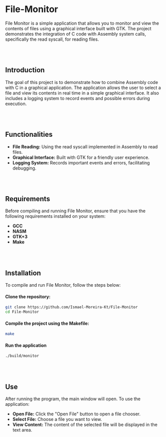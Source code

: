 # File-Monitor
File Monitor is a simple application that allows you to monitor and view the contents of files using a graphical interface built with GTK. The project demonstrates the integration of C code with Assembly system calls, specifically the read syscall, for reading files.

<br><br>

## Introduction
The goal of this project is to demonstrate how to combine Assembly code with C in a graphical application. The application allows the user to select a file and view its contents in real time in a simple graphical interface. It also includes a logging system to record events and possible errors during execution.

<br><br>

## Functionalities
- **File Reading:** Using the read syscall implemented in Assembly to read files.
- **Graphical Interface:** Built with GTK for a friendly user experience.
- **Logging System:** Records important events and errors, facilitating debugging.

<br><br>

## Requirements
Before compiling and running File Monitor, ensure that you have the following requirements installed on your system:

- **GCC**
- **NASM**
- **GTK+3**
- **Make**

<br><br>

## Installation
To compile and run File Monitor, follow the steps below:

#### Clone the repository:
```bash
git clone https://github.com/Ismael-Moreira-Kt/File-Monitor
cd File-Monitor
```

#### Compile the project using the Makefile:
```bash
make
```

#### Run the application
```bash
./build/monitor
```

<br><br>

## Use
After running the program, the main window will open. To use the application:

- **Open File:** Click the "Open File" button to open a file chooser.
- **Select File:** Choose a file you want to view.
- **View Content:** The content of the selected file will be displayed in the text area.

